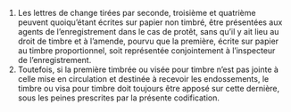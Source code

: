 1) Les lettres de change tirées par seconde, troisième et quatrième peuvent  quoiqu’étant  écrites  sur  papier  non  timbré,  être  présentées  aux  agents  de l’enregistrement dans le cas de protêt, sans qu’il y ait lieu au droit de timbre et à l’amende, pourvu  que  la  première,  écrite  sur  papier  au  timbre  proportionnel,  soit  représentée conjointement à l’inspecteur de l’enregistrement.
2) Toutefois, si la première timbrée ou visée pour timbre n’est pas jointe à celle mise en circulation et destinée à recevoir les endossements, le timbre ou visa pour timbre doit toujours  être  apposé  sur  cette  dernière,  sous  les  peines  prescrites  par  la  présente codification.